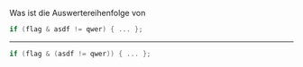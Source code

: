 Was ist die Auswertereihenfolge von
```c
if (flag & asdf != qwer) { ... };
```
---
```c
if (flag & (asdf != qwer)) { ... };
```